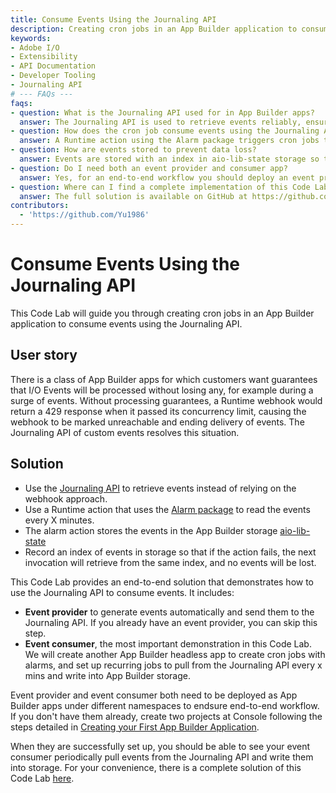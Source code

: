 ```yaml
---
title: Consume Events Using the Journaling API
description: Creating cron jobs in an App Builder application to consume events reliably using the Journaling API.
keywords:
- Adobe I/O
- Extensibility
- API Documentation
- Developer Tooling
- Journaling API
# --- FAQs ---
faqs:
- question: What is the Journaling API used for in App Builder apps?
  answer: The Journaling API is used to retrieve events reliably, ensuring no events are lost even during surges, unlike the Runtime webhook that may return 429 errors.
- question: How does the cron job consume events using the Journaling API?
  answer: A Runtime action using the Alarm package triggers cron jobs that periodically pull events from the Journaling API and store them in App Builder storage.
- question: How are events stored to prevent data loss?
  answer: Events are stored with an index in aio-lib-state storage so that if a job fails, the next run continues from the same point without missing any events.
- question: Do I need both an event provider and consumer app?
  answer: Yes, for an end-to-end workflow you should deploy an event provider to generate events and an event consumer to pull and store those events using separate App Builder projects.
- question: Where can I find a complete implementation of this Code Lab?
  answer: The full solution is available on GitHub at https://github.com/AdobeDocs/adobeio-samples-journaling-events.
contributors:
  - 'https://github.com/Yu1986'
---
```

# Consume Events Using the Journaling API

This Code Lab will guide you through creating cron jobs in an App Builder application to consume events using the Journaling API.

## User story

There is a class of App Builder apps for which customers want guarantees that I/O Events will be processed without losing any, for example during a surge of events. Without processing guarantees, a Runtime webhook would return a 429 response when it passed its concurrency limit, causing the webhook to be marked unreachable and ending delivery of events. The Journaling API of custom events resolves this situation. 

## Solution

- Use the [Journaling API](https://developer.adobe.com/events/docs/guides/api/journaling_api/) to retrieve events instead of relying on the webhook approach.
- Use a Runtime action that uses the [Alarm package](../cron-jobs/index.md) to read the events every X minutes.
- The alarm action stores the events in the App Builder storage [aio-lib-state](https://github.com/adobe/aio-lib-state)
- Record an index of events in storage so that if the action fails, the next invocation will retrieve from the same index, and no events will be lost.

This Code Lab provides an end-to-end solution that demonstrates how to use the Journaling API to consume events. It includes: 

- **Event provider** to generate events automatically and send them to the Journaling API.  If you already have an event provider, you can skip this step.
- **Event consumer**, the most important demonstration in this Code Lab. We will create another App Builder headless app to create cron jobs with alarms, and set up recurring jobs to pull from the Journaling API every x mins and write into App Builder storage.

Event provider and event consumer both need to be deployed as App Builder apps under different namespaces to endsure end-to-end workflow.
If you don't have them already, create two projects at Console following the steps detailed in [Creating your First App Builder Application](../../get_started/app_builder_get_started/first-app.md).

When they are successfully set up, you should be able to see your event consumer periodically pull events from the Journaling API and write them into storage.
For your convenience, there is a complete solution of this Code Lab [here](https://github.com/AdobeDocs/adobeio-samples-journaling-events).
